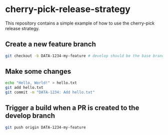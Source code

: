 # cherry-pick-release-strategy

This repository contains a simple example of how to use the cherry-pick release strategy.

## Create a new feature branch

```bash
git checkout -b DATA-1234-my-feature # develop should be the base branch
```

## Make some changes

```bash
echo "Hello, World!" > hello.txt
git add hello.txt
git commit -m "DATA-1234: Add hello.txt"
```

## Trigger a build when a PR is created to the develop branch

```bash
git push origin DATA-1234-my-feature
```
